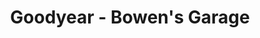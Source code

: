---
title: "Goodyear - Bowen's Garage"
url: /river-falls/goodyear-bowens-garage/
shop: Autowerkstatt
---